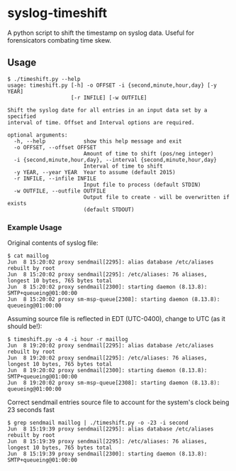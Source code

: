 # syslog-timeshift
A python script to shift the timestamp on syslog data. Useful for forensicators combating time skew.

## Usage

```
$ ./timeshift.py --help
usage: timeshift.py [-h] -o OFFSET -i {second,minute,hour,day} [-y YEAR]
                    [-r INFILE] [-w OUTFILE]

Shift the syslog date for all entries in an input data set by a specified
interval of time. Offset and Interval options are required.

optional arguments:
  -h, --help            show this help message and exit
  -o OFFSET, --offset OFFSET
                        Amount of time to shift (pos/neg integer)
  -i {second,minute,hour,day}, --interval {second,minute,hour,day}
                        Interval of time to shift
  -y YEAR, --year YEAR  Year to assume (default 2015)
  -r INFILE, --infile INFILE
                        Input file to process (default STDIN)
  -w OUTFILE, --outfile OUTFILE
                        Output file to create - will be overwritten if exists
                        (default STDOUT)
```

### Example Usage
Original contents of syslog file:

```
$ cat maillog 
Jun  8 15:20:02 proxy sendmail[2295]: alias database /etc/aliases rebuilt by root
Jun  8 15:20:02 proxy sendmail[2295]: /etc/aliases: 76 aliases, longest 10 bytes, 765 bytes total
Jun  8 15:20:02 proxy sendmail[2300]: starting daemon (8.13.8): SMTP+queueing@01:00:00
Jun  8 15:20:02 proxy sm-msp-queue[2308]: starting daemon (8.13.8): queueing@01:00:00
```

Assuming source file is reflected in EDT (UTC-0400), change to UTC (as it should be!):
```
$ timeshift.py -o 4 -i hour -r maillog
Jun  8 19:20:02 proxy sendmail[2295]: alias database /etc/aliases rebuilt by root
Jun  8 19:20:02 proxy sendmail[2295]: /etc/aliases: 76 aliases, longest 10 bytes, 765 bytes total
Jun  8 19:20:02 proxy sendmail[2300]: starting daemon (8.13.8): SMTP+queueing@01:00:00
Jun  8 19:20:02 proxy sm-msp-queue[2308]: starting daemon (8.13.8): queueing@01:00:00
```

Correct sendmail entries source file to account for the system's clock being 23 seconds fast
```
$ grep sendmail maillog | ./timeshift.py -o -23 -i second
Jun  8 15:19:39 proxy sendmail[2295]: alias database /etc/aliases rebuilt by root
Jun  8 15:19:39 proxy sendmail[2295]: /etc/aliases: 76 aliases, longest 10 bytes, 765 bytes total
Jun  8 15:19:39 proxy sendmail[2300]: starting daemon (8.13.8): SMTP+queueing@01:00:00
```
